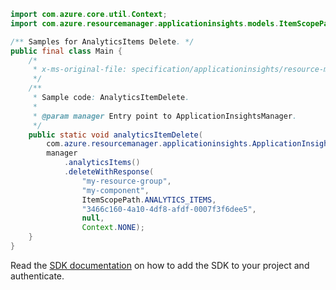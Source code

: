 ```java
import com.azure.core.util.Context;
import com.azure.resourcemanager.applicationinsights.models.ItemScopePath;

/** Samples for AnalyticsItems Delete. */
public final class Main {
    /*
     * x-ms-original-file: specification/applicationinsights/resource-manager/Microsoft.Insights/stable/2015-05-01/examples/AnalyticsItemDelete.json
     */
    /**
     * Sample code: AnalyticsItemDelete.
     *
     * @param manager Entry point to ApplicationInsightsManager.
     */
    public static void analyticsItemDelete(
        com.azure.resourcemanager.applicationinsights.ApplicationInsightsManager manager) {
        manager
            .analyticsItems()
            .deleteWithResponse(
                "my-resource-group",
                "my-component",
                ItemScopePath.ANALYTICS_ITEMS,
                "3466c160-4a10-4df8-afdf-0007f3f6dee5",
                null,
                Context.NONE);
    }
}
```

Read the [SDK documentation](https://github.com/Azure/azure-sdk-for-java/blob/azure-resourcemanager-applicationinsights_1.0.0-beta.4/sdk/applicationinsights/azure-resourcemanager-applicationinsights/README.md) on how to add the SDK to your project and authenticate.
